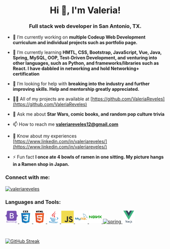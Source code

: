 <h1 align="center">Hi 👋,  I'm Valeria!</h1>
<h3 align="center">Full stack web developer in San Antonio, TX. </h3>

- 🔭 I’m currently working on **multiple Codeup Web Development curriculum and individual projects such as portfolio page.**

- 🌱 I’m currently learning **HMTL, CSS, Bootstrap, JavaScript, Vue, Java, Spring, MySQL, OOP, Test-Driven Development, and venturing into other languages, such as Python, and frameworks/libraries such as React. I have dabbled in networking and hold Networking+ certification**

- 🤝 I’m looking for help with **breaking into the industry and further improving skills. Help and mentorship greatly appreciated.**

- 👨‍💻 All of my projects are available at [https://github.com/ValeriaReveles](https://github.com/ValeriaReveles)

- 💬 Ask me about **Star Wars, comic books, and random pop culture trivia**

- 📫 How to reach me **valeriareveles12@gmail.com**

- 📄 Know about my experiences [https://www.linkedin.com/in/valeriareveles/](https://www.linkedin.com/in/valeriareveles/)

- ⚡ Fun fact **I once ate 4 bowls of ramen in one sitting. My picture hangs in a Ramen shop in Japan.**

<h3 align="left">Connect with me:</h3>
<p align="left">
<a href="https://linkedin.com/in/valeriareveles" target="blank"><img align="center" src="https://raw.githubusercontent.com/rahuldkjain/github-profile-readme-generator/master/src/images/icons/Social/linked-in-alt.svg" alt="valeriareveles" height="30" width="40" /></a>
</p>

<h3 align="left">Languages and Tools:</h3>
<p align="left"> <a href="https://getbootstrap.com" target="_blank" rel="noreferrer"> <img src="https://raw.githubusercontent.com/devicons/devicon/master/icons/bootstrap/bootstrap-plain-wordmark.svg" alt="bootstrap" width="40" height="40"/> </a> <a href="https://www.w3schools.com/css/" target="_blank" rel="noreferrer"> <img src="https://raw.githubusercontent.com/devicons/devicon/master/icons/css3/css3-original-wordmark.svg" alt="css3" width="40" height="40"/> </a> <a href="https://www.w3.org/html/" target="_blank" rel="noreferrer"> <img src="https://raw.githubusercontent.com/devicons/devicon/master/icons/html5/html5-original-wordmark.svg" alt="html5" width="40" height="40"/> </a> <a href="https://www.java.com" target="_blank" rel="noreferrer"> <img src="https://raw.githubusercontent.com/devicons/devicon/master/icons/java/java-original.svg" alt="java" width="40" height="40"/> </a> <a href="https://developer.mozilla.org/en-US/docs/Web/JavaScript" target="_blank" rel="noreferrer"> <img src="https://raw.githubusercontent.com/devicons/devicon/master/icons/javascript/javascript-original.svg" alt="javascript" width="40" height="40"/> </a> <a href="https://www.mysql.com/" target="_blank" rel="noreferrer"> <img src="https://raw.githubusercontent.com/devicons/devicon/master/icons/mysql/mysql-original-wordmark.svg" alt="mysql" width="40" height="40"/> </a> <a href="https://www.nginx.com" target="_blank" rel="noreferrer"> <img src="https://raw.githubusercontent.com/devicons/devicon/master/icons/nginx/nginx-original.svg" alt="nginx" width="40" height="40"/> </a> <a href="https://spring.io/" target="_blank" rel="noreferrer"> <img src="https://www.vectorlogo.zone/logos/springio/springio-icon.svg" alt="spring" width="40" height="40"/> </a> <a href="https://vuejs.org/" target="_blank" rel="noreferrer"> <img src="https://raw.githubusercontent.com/devicons/devicon/master/icons/vuejs/vuejs-original-wordmark.svg" alt="vuejs" width="40" height="40"/> </a> </p><br>

[![GitHub Streak](https://streak-stats.demolab.com/?user=ValeriaReveles&theme=dark)](https://git.io/streak-stats)


